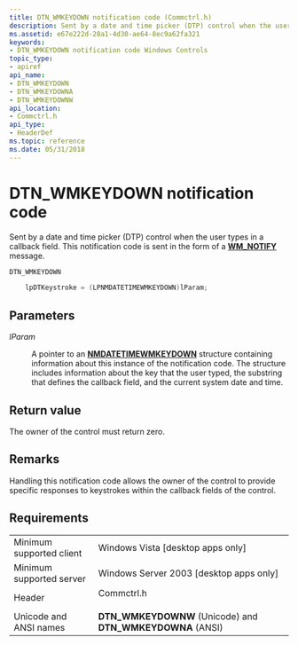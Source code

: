 ```yaml
---
title: DTN_WMKEYDOWN notification code (Commctrl.h)
description: Sent by a date and time picker (DTP) control when the user types in a callback field. This notification code is sent in the form of a WM\_NOTIFY message.
ms.assetid: e67e222d-28a1-4d30-ae64-8ec9a62fa321
keywords:
- DTN_WMKEYDOWN notification code Windows Controls
topic_type:
- apiref
api_name:
- DTN_WMKEYDOWN
- DTN_WMKEYDOWNA
- DTN_WMKEYDOWNW
api_location:
- Commctrl.h
api_type:
- HeaderDef
ms.topic: reference
ms.date: 05/31/2018
---
```


# DTN\_WMKEYDOWN notification code

Sent by a date and time picker (DTP) control when the user types in a callback field. This notification code is sent in the form of a [**WM\_NOTIFY**](wm-notify.md) message.


```C++
DTN_WMKEYDOWN

    lpDTKeystroke = (LPNMDATETIMEWMKEYDOWN)lParam;
```



## Parameters

<dl> <dt>

*lParam* 
</dt> <dd>

A pointer to an [**NMDATETIMEWMKEYDOWN**](/windows/win32/api/commctrl/ns-commctrl-nmdatetimewmkeydowna) structure containing information about this instance of the notification code. The structure includes information about the key that the user typed, the substring that defines the callback field, and the current system date and time.

</dd> </dl>

## Return value

The owner of the control must return zero.

## Remarks

Handling this notification code allows the owner of the control to provide specific responses to keystrokes within the callback fields of the control.

## Requirements



|                                     |                                                                                       |
|-------------------------------------|---------------------------------------------------------------------------------------|
| Minimum supported client<br/> | Windows Vista \[desktop apps only\]<br/>                                        |
| Minimum supported server<br/> | Windows Server 2003 \[desktop apps only\]<br/>                                  |
| Header<br/>                   | <dl> <dt>Commctrl.h</dt> </dl> |
| Unicode and ANSI names<br/>   | **DTN\_WMKEYDOWNW** (Unicode) and **DTN\_WMKEYDOWNA** (ANSI)<br/>               |



 

 





